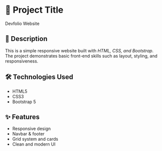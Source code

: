 # 📌 Project Title  
Devfolio Website

## 📖 Description  
This is a simple responsive website built with *HTML, CSS, and Bootstrap*.  
The project demonstrates basic front-end skills such as layout, styling, and responsiveness.  

## 🛠 Technologies Used  
- HTML5  
- CSS3  
- Bootstrap 5  

## ✨ Features  
- Responsive design  
- Navbar & footer  
- Grid system and cards  
- Clean and modern UI
